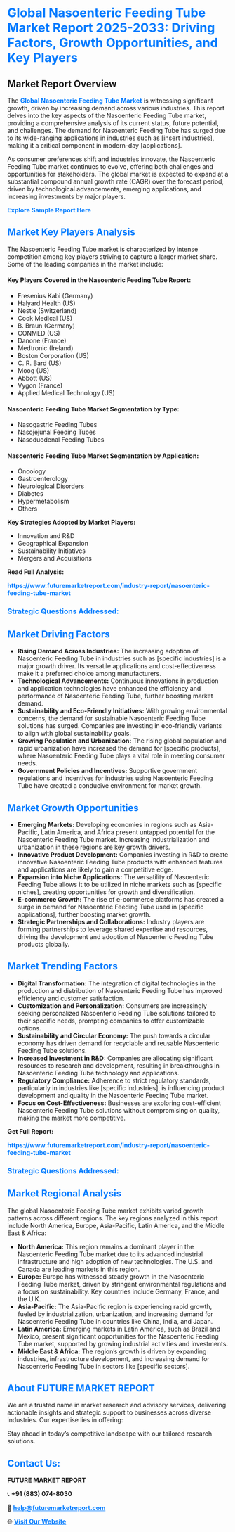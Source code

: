 <h1 style="color: #007BFF;">Global Nasoenteric Feeding Tube Market Report 2025-2033: Driving Factors, Growth Opportunities, and Key Players</h1>

<section id="overview">
<h2>Market Report Overview</h2>
<p>The <a href="https://www.futuremarketreport.com/industry-report/nasoenteric-feeding-tube-market" style="color: #007BFF; text-decoration: none;"><strong>Global Nasoenteric Feeding Tube Market</strong></a> is witnessing significant growth, driven by increasing demand across various industries. This report delves into the key aspects of the Nasoenteric Feeding Tube market, providing a comprehensive analysis of its current status, future potential, and challenges. The demand for Nasoenteric Feeding Tube has surged due to its wide-ranging applications in industries such as [insert industries], making it a critical component in modern-day [applications].</p>
<p>As consumer preferences shift and industries innovate, the Nasoenteric Feeding Tube market continues to evolve, offering both challenges and opportunities for stakeholders. The global market is expected to expand at a substantial compound annual growth rate (CAGR) over the forecast period, driven by technological advancements, emerging applications, and increasing investments by major players.</p>
</section>

<section id="overview">
<p><a href="https://www.futuremarketreport.com/request-sample/reportId=85070" style="color: #007BFF; text-decoration: none;"><strong>Explore Sample Report Here</strong></a></p>
</section>

<section id="key-players">
<h2 style="color: #007BFF;">Market Key Players Analysis</h2>
<p>The Nasoenteric Feeding Tube market is characterized by intense competition among key players striving to capture a larger market share. Some of the leading companies in the market include:</p>
<h4>Key Players Covered in the Nasoenteric Feeding Tube Report:</h4>
<ul><li>Fresenius Kabi (Germany)</li><li>Halyard Health (US)</li><li>Nestle (Switzerland)</li><li>Cook Medical (US)</li><li>B. Braun (Germany)</li><li>CONMED (US)</li><li>Danone (France)</li><li>Medtronic (Ireland)</li><li>Boston Corporation (US)</li><li>C. R. Bard (US)</li><li>Moog (US)</li><li>Abbott (US)</li><li>Vygon (France)</li><li>Applied Medical Technology (US)</li></ul>
<h4>Nasoenteric Feeding Tube Market Segmentation by Type:</h4>
<ul><li>Nasogastric Feeding Tubes</li><li>Nasojejunal Feeding Tubes</li><li>Nasoduodenal Feeding Tubes</li></ul>

<h4>Nasoenteric Feeding Tube Market Segmentation by Application:</h4>
<ul><li>Oncology</li><li>Gastroenterology</li><li>Neurological Disorders</li><li>Diabetes</li><li>Hypermetabolism</li><li>Others</li></ul>
<p><strong>Key Strategies Adopted by Market Players:</strong></p>
<ul>
<li>Innovation and R&D</li>
<li>Geographical Expansion</li>
<li>Sustainability Initiatives</li>
<li>Mergers and Acquisitions</li>
</ul>
</section>

<section>
<p><strong>Read Full Analysis: </strong></p><a href="https://www.futuremarketreport.com/industry-report/nasoenteric-feeding-tube-market" style="color: #007BFF; text-decoration: none;"><strong>https://www.futuremarketreport.com/industry-report/nasoenteric-feeding-tube-market</strong></a>
<h3 style="color: #007BFF;">Strategic Questions Addressed:</h3>
</section>

<section id="driving-factors">
<h2 style="color: #007BFF;">Market Driving Factors</h2>
<ul>
<li><strong>Rising Demand Across Industries:</strong> The increasing adoption of Nasoenteric Feeding Tube in industries such as [specific industries] is a major growth driver. Its versatile applications and cost-effectiveness make it a preferred choice among manufacturers.</li>
<li><strong>Technological Advancements:</strong> Continuous innovations in production and application technologies have enhanced the efficiency and performance of Nasoenteric Feeding Tube, further boosting market demand.</li>
<li><strong>Sustainability and Eco-Friendly Initiatives:</strong> With growing environmental concerns, the demand for sustainable Nasoenteric Feeding Tube solutions has surged. Companies are investing in eco-friendly variants to align with global sustainability goals.</li>
<li><strong>Growing Population and Urbanization:</strong> The rising global population and rapid urbanization have increased the demand for [specific products], where Nasoenteric Feeding Tube plays a vital role in meeting consumer needs.</li>
<li><strong>Government Policies and Incentives:</strong> Supportive government regulations and incentives for industries using Nasoenteric Feeding Tube have created a conducive environment for market growth.</li>
</ul>
</section>

<section id="growth-opportunities">
<h2 style="color: #007BFF;">Market Growth Opportunities</h2>
<ul>
<li><strong>Emerging Markets:</strong> Developing economies in regions such as Asia-Pacific, Latin America, and Africa present untapped potential for the Nasoenteric Feeding Tube market. Increasing industrialization and urbanization in these regions are key growth drivers.</li>
<li><strong>Innovative Product Development:</strong> Companies investing in R&D to create innovative Nasoenteric Feeding Tube products with enhanced features and applications are likely to gain a competitive edge.</li>
<li><strong>Expansion into Niche Applications:</strong> The versatility of Nasoenteric Feeding Tube allows it to be utilized in niche markets such as [specific niches], creating opportunities for growth and diversification.</li>
<li><strong>E-commerce Growth:</strong> The rise of e-commerce platforms has created a surge in demand for Nasoenteric Feeding Tube used in [specific applications], further boosting market growth.</li>
<li><strong>Strategic Partnerships and Collaborations:</strong> Industry players are forming partnerships to leverage shared expertise and resources, driving the development and adoption of Nasoenteric Feeding Tube products globally.</li>
</ul>
</section>

<section id="trending-factors">
<h2 style="color: #007BFF;">Market Trending Factors</h2>
<ul>
<li><strong>Digital Transformation:</strong> The integration of digital technologies in the production and distribution of Nasoenteric Feeding Tube has improved efficiency and customer satisfaction.</li>
<li><strong>Customization and Personalization:</strong> Consumers are increasingly seeking personalized Nasoenteric Feeding Tube solutions tailored to their specific needs, prompting companies to offer customizable options.</li>
<li><strong>Sustainability and Circular Economy:</strong> The push towards a circular economy has driven demand for recyclable and reusable Nasoenteric Feeding Tube solutions.</li>
<li><strong>Increased Investment in R&D:</strong> Companies are allocating significant resources to research and development, resulting in breakthroughs in Nasoenteric Feeding Tube technology and applications.</li>
<li><strong>Regulatory Compliance:</strong> Adherence to strict regulatory standards, particularly in industries like [specific industries], is influencing product development and quality in the Nasoenteric Feeding Tube market.</li>
<li><strong>Focus on Cost-Effectiveness:</strong> Businesses are exploring cost-efficient Nasoenteric Feeding Tube solutions without compromising on quality, making the market more competitive.</li>
</ul>
</section>

<section>
<p><strong>Get Full Report: </strong></p><a href="https://www.futuremarketreport.com/industry-report/nasoenteric-feeding-tube-market" style="color: #007BFF; text-decoration: none;"><strong>https://www.futuremarketreport.com/industry-report/nasoenteric-feeding-tube-market</strong></a>
<h3 style="color: #007BFF;">Strategic Questions Addressed:</h3>
</section>


<section id="regional-analysis">
<h2 style="color: #007BFF;">Market Regional Analysis</h2>
<p>The global Nasoenteric Feeding Tube market exhibits varied growth patterns across different regions. The key regions analyzed in this report include North America, Europe, Asia-Pacific, Latin America, and the Middle East & Africa:</p>
<ul>
<li><strong>North America:</strong> This region remains a dominant player in the Nasoenteric Feeding Tube market due to its advanced industrial infrastructure and high adoption of new technologies. The U.S. and Canada are leading markets in this region.</li>
<li><strong>Europe:</strong> Europe has witnessed steady growth in the Nasoenteric Feeding Tube market, driven by stringent environmental regulations and a focus on sustainability. Key countries include Germany, France, and the U.K.</li>
<li><strong>Asia-Pacific:</strong> The Asia-Pacific region is experiencing rapid growth, fueled by industrialization, urbanization, and increasing demand for Nasoenteric Feeding Tube in countries like China, India, and Japan.</li>
<li><strong>Latin America:</strong> Emerging markets in Latin America, such as Brazil and Mexico, present significant opportunities for the Nasoenteric Feeding Tube market, supported by growing industrial activities and investments.</li>
<li><strong>Middle East & Africa:</strong> The region’s growth is driven by expanding industries, infrastructure development, and increasing demand for Nasoenteric Feeding Tube in sectors like [specific sectors].</li>
</ul>
</section>

<footer>
<h2 style="color: #007BFF;">About FUTURE MARKET REPORT</h2>
<p>We are a trusted name in market research and advisory services, delivering actionable insights and strategic support to businesses across diverse industries. Our expertise lies in offering:</p>

<p>Stay ahead in today’s competitive landscape with our tailored research solutions.</p>

<h2 style="color: #007BFF;">Contact Us:</h2>
<p><strong>FUTURE MARKET REPORT</strong></p>
<p>📞 <strong>+91 (883) 074-8030</strong></p>
<p>📧 <strong><a href="mailto:help@futuremarketreport.com" style="color: #007BFF;">help@futuremarketreport.com</a></strong></p>
<p>🌐 <strong><a href="https://www.futuremarketreport.com/" style="color: #007BFF;">Visit Our Website</a></strong></p>
</footer>